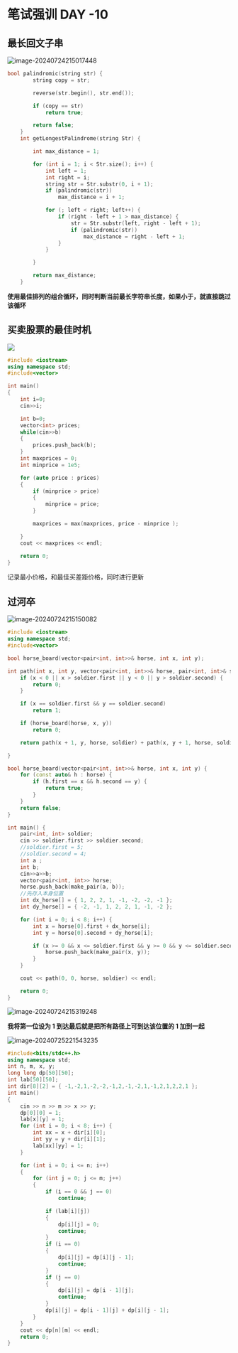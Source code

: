 # 笔试强训 DAY -10

## 最长回文子串

![image-20240724215017448](C:\Users\30780\AppData\Roaming\Typora\typora-user-images\image-20240724215017448.png)

```C++
bool palindromic(string str) {
        string copy = str;

        reverse(str.begin(), str.end());

        if (copy == str)
            return true;

        return false;
    }
    int getLongestPalindrome(string Str) {

        int max_distance = 1;

        for (int i = 1; i < Str.size(); i++) {
            int left = 1;
            int right = i;
            string str = Str.substr(0, i + 1);
            if (palindromic(str))
                max_distance = i + 1;

            for (; left < right; left++) {
                if (right - left + 1 > max_distance) {
                    str = Str.substr(left, right - left + 1);
                    if (palindromic(str))
                        max_distance = right - left + 1;
                }
            }

        }

        return max_distance;
    }
```

**使用最佳排列的组合循环，同时判断当前最长字符串长度，如果小于，就直接跳过该循环**

## 买卖股票的最佳时机

![](C:\Users\30780\AppData\Roaming\Typora\typora-user-images\image-20240724215129347.png)

```C++
#include <iostream>
using namespace std;
#include<vector>

int main()
{
    int i=0;
    cin>>i;

    int b=0;
    vector<int> prices;
    while(cin>>b)
    {
        prices.push_back(b);
    }
    int maxprices = 0;
    int minprice = 1e5;

    for (auto price : prices)
    {
        if (minprice > price)
        {
            minprice = price;
        }

        maxprices = max(maxprices, price - minprice );

    }
    cout << maxprices << endl;

    return 0;
}
```

记录最小价格，和最佳买差距价格，同时进行更新

## 过河卒

![image-20240724215150082](C:\Users\30780\AppData\Roaming\Typora\typora-user-images\image-20240724215150082.png)

```C++
#include <iostream>
using namespace std;
#include<vector>

bool horse_board(vector<pair<int, int>>& horse, int x, int y);

int path(int x, int y, vector<pair<int, int>>& horse, pair<int, int>& soldier) {
    if (x < 0 || x > soldier.first || y < 0 || y > soldier.second) {
        return 0;
    }

    if (x == soldier.first && y == soldier.second)
        return 1;

    if (horse_board(horse, x, y))
        return 0;

    return path(x + 1, y, horse, soldier) + path(x, y + 1, horse, soldier);

}

bool horse_board(vector<pair<int, int>>& horse, int x, int y) {
    for (const auto& h : horse) {
        if (h.first == x && h.second == y) {
            return true;
        }
    }
    return false;
}

int main() {
    pair<int, int> soldier;
    cin >> soldier.first >> soldier.second;
    //soldier.first = 5;
    //soldier.second = 4;
    int a ;
    int b;
    cin>>a>>b;
    vector<pair<int, int>> horse;
    horse.push_back(make_pair(a, b));
    //先存入本身位置
    int dx_horse[] = { 1, 2, 2, 1, -1, -2, -2, -1 };
    int dy_horse[] = { -2, -1, 1, 2, 2, 1, -1, -2 };

    for (int i = 0; i < 8; i++) {
        int x = horse[0].first + dx_horse[i];
        int y = horse[0].second + dy_horse[i];

        if (x >= 0 && x <= soldier.first && y >= 0 && y <= soldier.second) {
            horse.push_back(make_pair(x, y));
        }
    }

    cout << path(0, 0, horse, soldier) << endl;

    return 0;
}
```

![image-20240724215319248](C:\Users\30780\AppData\Roaming\Typora\typora-user-images\image-20240724215319248.png)

**我将第一位设为 1 到达最后就是把所有路径上可到达该位置的 1 加到一起**

![image-20240725221543235](C:\Users\30780\AppData\Roaming\Typora\typora-user-images\image-20240725221543235.png)

```c++
#include<bits/stdc++.h>
using namespace std;
int n, m, x, y;
long long dp[50][50];
int lab[50][50];
int dir[8][2] = { -1,-2,1,-2,-2,-1,2,-1,-2,1,-1,2,1,2,2,1 };
int main()
{
    cin >> n >> m >> x >> y;
    dp[0][0] = 1;
    lab[x][y] = 1;
    for (int i = 0; i < 8; i++) {
        int xx = x + dir[i][0];
        int yy = y + dir[i][1];
        lab[xx][yy] = 1;
    }

    for (int i = 0; i <= n; i++)
    {
        for (int j = 0; j <= m; j++)
        {
            if (i == 0 && j == 0)
                continue;

            if (lab[i][j])
            {
                dp[i][j] = 0;
                continue;
            }
            if (i == 0)
            {
                dp[i][j] = dp[i][j - 1];
                continue;
            }
            if (j == 0)
            {
                dp[i][j] = dp[i - 1][j];
                continue;
            }
            dp[i][j] = dp[i - 1][j] + dp[i][j - 1];
        }
    }
    cout << dp[n][m] << endl;
    return 0;
}
```


